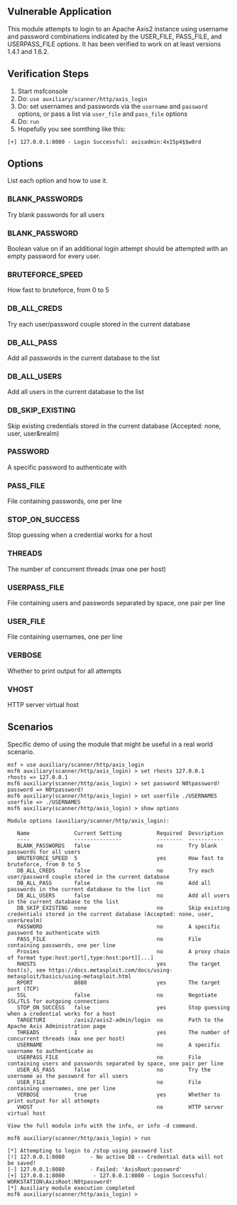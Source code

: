 ## Vulnerable Application

This module attempts to login to an Apache Axis2 instance using username and password
combinations indicated by the USER_FILE, PASS_FILE, and USERPASS_FILE options.
It has been verified to work on at least versions 1.4.1 and 1.6.2.

## Verification Steps
1. Start msfconsole
2. Do: `use auxiliary/scanner/http/axis_login`
3. Do: set usernames and passwords via the `username` and `password` options, or pass a list via `user_file` and `pass_file` options
4. Do: `run`
5. Hopefully you see somthing like this:
```
[+] 127.0.0.1:8080 - Login Successful: axisadmin:4x15p4$$w0rd
```

## Options
List each option and how to use it.

### BLANK_PASSWORDS

Try blank passwords for all users

### BLANK_PASSWORD

Boolean value on if an additional login attempt should be attempted with an empty password for every user.

### BRUTEFORCE_SPEED

How fast to bruteforce, from 0 to 5

### DB_ALL_CREDS

Try each user/password couple stored in the current database

### DB_ALL_PASS

Add all passwords in the current database to the list


### DB_ALL_USERS

Add all users in the current database to the list

### DB_SKIP_EXISTING

Skip existing credentials stored in the current database (Accepted: none, user, user&realm)


### PASSWORD

A specific password to authenticate with

### PASS_FILE

File containing passwords, one per line

### STOP_ON_SUCCESS

Stop guessing when a credential works for a host

### THREADS

The number of concurrent threads (max one per host)

### USERPASS_FILE

File containing users and passwords separated by space, one pair per line

### USER_FILE

File containing usernames, one per line

### VERBOSE

Whether to print output for all attempts

### VHOST

HTTP server virtual host

## Scenarios
Specific demo of using the module that might be useful in a real world scenario.

```
msf > use auxiliary/scanner/http/axis_login
msf6 auxiliary(scanner/http/axis_login) > set rhosts 127.0.0.1
rhosts => 127.0.0.1
msf6 auxiliary(scanner/http/axis_login) > set password N0tpassword!
password => N0tpassword!
msf6 auxiliary(scanner/http/axis_login) > set userfile ./USERNAMES
userfile => ./USERNAMES
msf6 auxiliary(scanner/http/axis_login) > show options

Module options (auxiliary/scanner/http/axis_login):

   Name              Current Setting           Required  Description
   ----              ---------------           --------  -----------
   BLANK_PASSWORDS   false                     no        Try blank passwords for all users
   BRUTEFORCE_SPEED  5                         yes       How fast to bruteforce, from 0 to 5
   DB_ALL_CREDS      false                     no        Try each user/password couple stored in the current database
   DB_ALL_PASS       false                     no        Add all passwords in the current database to the list
   DB_ALL_USERS      false                     no        Add all users in the current database to the list
   DB_SKIP_EXISTING  none                      no        Skip existing credentials stored in the current database (Accepted: none, user, user&realm)
   PASSWORD                                    no        A specific password to authenticate with
   PASS_FILE                                   no        File containing passwords, one per line
   Proxies                                     no        A proxy chain of format type:host:port[,type:host:port][...]
   RHOSTS                                      yes       The target host(s), see https://docs.metasploit.com/docs/using-metasploit/basics/using-metasploit.html
   RPORT             8080                      yes       The target port (TCP)
   SSL               false                     no        Negotiate SSL/TLS for outgoing connections
   STOP_ON_SUCCESS   false                     yes       Stop guessing when a credential works for a host
   TARGETURI         /axis2/axis2-admin/login  no        Path to the Apache Axis Administration page
   THREADS           1                         yes       The number of concurrent threads (max one per host)
   USERNAME                                    no        A specific username to authenticate as
   USERPASS_FILE                               no        File containing users and passwords separated by space, one pair per line
   USER_AS_PASS      false                     no        Try the username as the password for all users
   USER_FILE                                   no        File containing usernames, one per line
   VERBOSE           true                      yes       Whether to print output for all attempts
   VHOST                                       no        HTTP server virtual host

View the full module info with the info, or info -d command.

msf6 auxiliary(scanner/http/axis_login) > run

[*] Attempting to login to /stop using password list
[!] 127.0.0.1:8080        - No active DB -- Credential data will not be saved!
[-] 127.0.0.1:8080        - Failed: 'AxisRoot:password'
[+] 127.0.0.1:8080         - 127.0.0.1:8080 - Login Successful: WORKSTATION\AxisRoot:N0tpassword!
[*] Auxiliary module execution completed
msf6 auxiliary(scanner/http/axis_login) >
```
